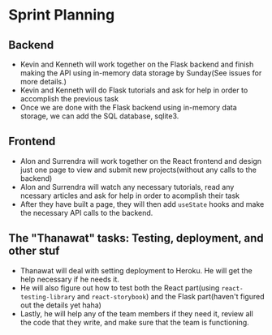 # Sprint Planning
## Backend
- Kevin and Kenneth will work together on the Flask backend and finish making the API using in-memory data storage by Sunday(See issues for more details.)
- Kevin and Kenneth will do Flask tutorials and ask for help in order to accomplish the previous task
- Once we are done with the Flask backend using in-memory data storage, we can add the SQL database, sqlite3.
## Frontend
- Alon and Surrendra will work together on the React frontend and design just one page to view and submit new projects(without any calls to the backend)
- Alon and Surrendra will watch any necessary tutorials, read any ncessary articles and ask for help in order to acomplish their task
- After they have built a page, they will then add `useState` hooks and make the necessary API calls to the backend.

## The "Thanawat" tasks: Testing, deployment, and other stuf
- Thanawat will deal with setting deployment to Heroku. He will get the help necessary if he needs it.
- He will also figure out how to test both the React part(using `react-testing-library` and `react-storybook`) and the Flask part(haven't figured out the details yet haha)
- Lastly, he will help any of the team members if they need it, review all the code that they write, and make sure that the team is functioning.
